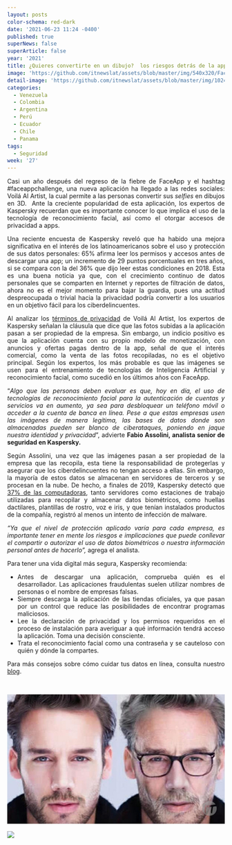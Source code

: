 ```yaml
---
layout: posts
color-schema: red-dark
date: '2021-06-23 11:24 -0400'
published: true
superNews: false
superArticle: false
year: '2021'
title: ¿Quieres convertirte en un dibujo?  los riesgos detrás de la app Voilá
image: 'https://github.com/itnewslat/assets/blob/master/img/540x320/Faceapp-p.jpg'
detail-image: 'https://github.com/itnewslat/assets/blob/master/img/1024x680/Faceapp-g.jpg'
categories:
  - Venezuela
  - Colombia
  - Argentina
  - Perú
  - Ecuador
  - Chile
  - Panama
tags:
  - Seguridad
week: '27'
---
```

<p style="text-align: justify;">Casi un año después del regreso de la fiebre de FaceApp y el hashtag #faceappchallenge, una nueva aplicación ha llegado a las redes sociales: Voilá Al Artist, la cual permite a las personas convertir sus <em>selfies</em> en dibujos en 3D.  Ante la creciente popularidad de esta aplicación, los expertos de Kaspersky recuerdan que es importante conocer lo que implica el uso de la tecnología de reconocimiento facial, así como el otorgar accesos de privacidad a apps.</p>
<p style="text-align: justify;">Una reciente encuesta de Kaspersky reveló que ha habido una mejora significativa en el interés de los latinoamericanos sobre el uso y protección de sus datos personales: 65% afirma leer los permisos y accesos antes de descargar una app; un incremento de 29 puntos porcentuales en tres años, si se compara con la del 36% que dijo leer estas condiciones en 2018. Esta es una buena noticia ya que, con el crecimiento continuo de datos personales que se comparten en Internet y reportes de filtración de datos, ahora no es el mejor momento para bajar la guardia, pues una actitud despreocupada o trivial hacia la privacidad podría convertir a los usuarios en un objetivo fácil para los ciberdelincuentes.</p>
<p style="text-align: justify;">Al analizar los <a href="https://www.wemagine.ai/privacypolicy">términos de privacidad</a> de Voilá Al Artist, los expertos de Kaspersky señalan la cláusula que dice que las fotos subidas a la aplicación pasan a ser propiedad de la empresa. Sin embargo, un indicio positivo es que la aplicación cuenta con su propio modelo de monetización, con anuncios y ofertas pagas dentro de la app, señal de que el interés comercial, como la venta de las fotos recopiladas, no es el objetivo principal. Según los expertos, los más probable es que las imágenes se usen para el entrenamiento de tecnologías de Inteligencia Artificial y reconocimiento facial, como sucedió en los últimos años con FaceApp.</p>
<p style="text-align: justify;">“<em>Algo que las personas deben evaluar es que, hoy en día, el uso de tecnologías de reconocimiento facial para la autenticación de cuentas y servicios va en aumento, ya sea para desbloquear un teléfono móvil o acceder a la cuenta de banca en línea. Pese a que estas empresas usen las imágenes de manera legítima, las bases de datos donde son almacenadas pueden ser blanco de ciberataques, poniendo en jaque nuestra identidad y privacidad</em>”, advierte <strong>Fabio Assolini, analista senior de seguridad en Kaspersky.</strong></p>
<p style="text-align: justify;">Según Assolini, una vez que las imágenes pasan a ser propiedad de la empresa que las recopila, esta tiene la responsabilidad de protegerlas y asegurar que los ciberdelincuentes no tengan acceso a ellas. Sin embargo, la mayoría de estos datos se almacenan en servidores de terceros y se procesan en la nube. De hecho, a finales de 2019, Kaspersky detectó que <a href="https://latam.kaspersky.com/about/press-releases/2019_datos-biometricos-el-nuevo-blanco-de-los-cibercriminales">37% de las computadoras</a>, tanto servidores como estaciones de trabajo utilizadas para recopilar y almacenar datos biométricos, como huellas dactilares, plantillas de rostro, voz e iris, y que tenían instalados productos de la compañía, registró al menos un intento de infección de malware.</p>
<p style="text-align: justify;"><em>“Ya que el nivel de protección aplicado varía para cada empresa, es importante tener en mente los riesgos e implicaciones que puede conllevar el compartir o autorizar el uso de datos biométricos o nuestra información personal antes de hacerlo”,</em> agrega el analista.</p>
<p style="text-align: justify;">Para tener una vida digital más segura, Kaspersky recomienda:</p>

<ul style="text-align: justify;">
	<li>Antes de descargar una aplicación, comprueba quién es el desarrollador. Las aplicaciones fraudulentas suelen utilizar nombres de personas o el nombre de empresas falsas.</li>
	<li>Siempre descarga la aplicación de las tiendas oficiales, ya que pasan por un control que reduce las posibilidades de encontrar programas maliciosos.</li>
	<li>Lee la declaración de privacidad y los permisos requeridos en el proceso de instalación para averiguar a qué información tendrá acceso la aplicación. Toma una decisión consciente.</li>
	<li>Trata el reconocimiento facial como una contraseña y se cauteloso con quién y dónde la compartes.</li>
</ul>
<p style="text-align: justify;">Para más consejos sobre cómo cuidar tus datos en línea, consulta nuestro <a href="https://latam.kaspersky.com/blog">blog</a>.</p>
<p style="text-align: justify;"><strong> </strong></p>

![](https://github.com/itnewslat/assets/blob/master/img/540x320/Faceapp-p.jpg)

<img src="https://tracker.metricool.com/c3po.jpg?hash=56f88a41e39ab42c063cc51676587a04"/>
